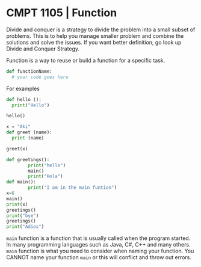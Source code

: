 # CMPT 1105 | Function

Divide and conquer is a strategy to divide the problem into a small subset of problems. This is to help you manage smaller problem and combine the solutions and solve the issues. If you want better definition, go look up Divide and Conquer Strategy.

Function is a way to reuse or build a function for a specific task.
```python
def functionName:
  # your code goes here
```

For examples
```python
def hello ():
  print("Hello")

hello()
```


```python
x = "Aki"
def greet (name):
  print (name)

greet(x)
```


```python
def greetings():
        print("hello")
        main()
        print("Hola")
def main():
        print("I am in the main funtion")
x=6
main()
print(x)
greetings()
print("bye")
greetings()
print("Adios")
```

`main` function is a function that is usually called when the program started. In many programming languages such as Java, C#, C++ and many others. `main` function is what you need to consider when naming your function. You CANNOT name your function `main` or this will conflict and throw out errors.
